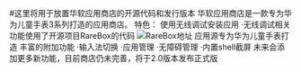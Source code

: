 #这里将用于放置华软应用商店的开源代码和发行版本
华软应用商店是一款专为华为儿童手表3系列打造的应用商店。
特色：
使用无线调试安装应用
·无线调试相关功能使用了开源项目RareBox的代码
![RareBox地址](https://github.com/Genouka/RareBox)
应用源专为华为儿童手表打造
丰富的附加功能
·输入法切换
·应用管理
·无障碍管理
·内置shell截屏
未来会添加更多新功能，目前商店仍未完善，将于2.0版本发布正式版
